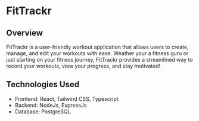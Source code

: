 # FitTrackr

## Overview

FitTrackr is a user-friendly workout application that allows users to create, manage, and edit your workouts with ease. Weather your a fitness guru or just starting on your fitness journey, FitTrackr provides a streamlined way to record your workouts, view your progress, and stay motivated!

## Technologies Used

- Frontend: React, Tailwind CSS, Typescript
- Backend: NodeJs, ExpressJs
- Database: PostgreSQL
